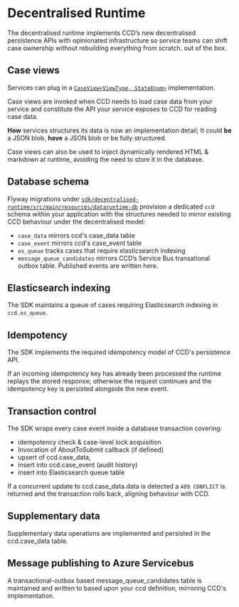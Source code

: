 # Decentralised Runtime

The decentralised runtime implements CCD’s new decentralised persistence APIs with opinionated infrastructure so service teams can
shift case ownership without rebuilding everything from scratch.
out of the box.

## Case views

Services can plug in a [`CaseView<ViewType, StateEnum>`](../sdk/decentralised-runtime/src/main/java/uk/gov/hmcts/ccd/sdk/CaseView.java) implementation.

Case views are invoked when CCD needs to load case data from your service and constitute the API your service exposes to CCD for reading case data.

**How** services structures its data is now an implementation detail; It could **be** a JSON blob, **have** a JSON blob or be fully structured.

Case views can also be used to inject dynamically rendered HTML & markdown at runtime, avoiding the need to store it in the database.

## Database schema

Flyway migrations under [`sdk/decentralised-runtime/src/main/resources/dataruntime-db`](../sdk/decentralised-runtime/src/main/resources/dataruntime-db)
provision a dedicated `ccd` schema within your application with the structures needed to mirror existing CCD behaviour under the decentralised model:

- `case_data` mirrors ccd's case_data table
- `case_event` mirrors ccd's case_event table
- `es_queue` tracks cases that require elasticsearch indexing
- `message_queue_candidates` mirrors CCD’s Service Bus transational outbox table. Published events are written here.

## Elasticsearch indexing

The SDK maintains a queue of cases requiring Elasticsearch indexing in `ccd.es_queue`.

## Idempotency

The SDK implements the required idempotency model of CCD's persistence API.

If an incoming idempotency key has already been processed the runtime replays the stored response; otherwise the request continues and the idempotency key is persisted alongside
the new event.

## Transaction control

The SDK wraps every case event inside a database transaction covering:

- idempotency check & case-level lock acquisition
- Invocation of AboutToSubmit callback (if defined)
- upsert of ccd.case_data,
- insert into ccd.case_event (audit history)
- insert into Elasticsearch queue table

If a concurrent update to ccd.case_data.data is detected a `409 CONFLICT` is returned and the transaction rolls back, aligning behaviour with CCD.

## Supplementary data

Supplementary data operations are implemented and persisted in the ccd.case_data table.

## Message publishing to Azure Servicebus

A transactional-outbox based message_queue_candidates table is maintained and written to based upon your ccd definition, mirroring CCD's implementation.
